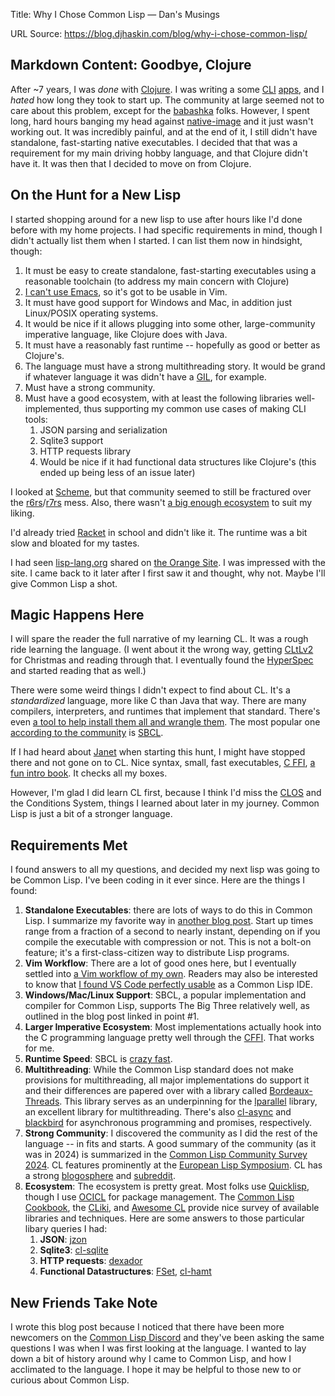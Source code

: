 Title: Why I Chose Common Lisp — Dan's Musings

URL Source: https://blog.djhaskin.com/blog/why-i-chose-common-lisp/

Markdown Content:
Goodbye, Clojure
----------------

After ~7 years, I was _done_ with [Clojure](https://clojure.org/). I was writing a some [CLI](https://github.com/djha-skin/degasolv) [apps](https://github.com/djha-skin/zic), and I _hated_ how long they took to start up. The community at large seemed not to care about this problem, except for the [babashka](https://github.com/babashka/babashka) folks. However, I spent long, hard hours banging my head against [native-image](https://www.graalvm.org/latest/reference-manual/native-image/) and it just wasn't working out. It was incredibly painful, and at the end of it, I still didn't have standalone, fast-starting native executables. I decided that that was a requirement for my main driving hobby language, and that Clojure didn't have it. It was then that I decided to move on from Clojure.

On the Hunt for a New Lisp
--------------------------

I started shopping around for a new lisp to use after hours like I'd done before with my home projects. I had specific requirements in mind, though I didn't actually list them when I started. I can list them now in hindsight, though:

1.  It must be easy to create standalone, fast-starting executables using a reasonable toolchain (to address my main concern with Clojure)
2.  [I can't use Emacs](https://blog.djhaskin.com/blog/emacs-users-im-okay-i-promise/), so it's got to be usable in Vim.
3.  It must have good support for Windows and Mac, in addition just Linux/POSIX operating systems.
4.  It would be nice if it allows plugging into some other, large-community imperative language, like Clojure does with Java.
5.  It must have a reasonably fast runtime -- hopefully as good or better as Clojure's.
6.  The language must have a strong multithreading story. It would be grand if whatever language it was didn't have a [GIL](https://en.wikipedia.org/wiki/Global_interpreter_lock), for example.
7.  Must have a strong community.
8.  Must have a good ecosystem, with at least the following libraries well-implemented, thus supporting my common use cases of making CLI tools:
    1.  JSON parsing and serialization
    2.  Sqlite3 support
    3.  HTTP requests library
    4.  Would be nice if it had functional data structures like Clojure's (this ended up being less of an issue later)

I looked at [Scheme](https://www.scheme.org/), but that community seemed to still be fractured over the [r6rs](https://elmord.org/blog/?entry=20171001-r6rs-r7rs)/[r7rs](https://groups.google.com/g/scheme-reports-wg2/c/xGd0_eeKmGI/m/q-xM5fbuAQAJ?pli=1) mess. Also, there wasn't [a big enough ecosystem](https://akkuscm.org/packages/) to suit my liking.

I'd already tried [Racket](https://racket-lang.org/) in school and didn't like it. The runtime was a bit slow and bloated for my tastes.

I had seen [lisp-lang.org](https://lisp-lang.org/) shared on [the Orange Site](https://news.ycombinator.com/item?id=28725958). I was impressed with the site. I came back to it later after I first saw it and thought, why not. Maybe I'll give Common Lisp a shot.

Magic Happens Here
------------------

I will spare the reader the full narrative of my learning CL. It was a rough ride learning the language. (I went about it the wrong way, getting [CLtLv2](https://www.amazon.com/Common-LISP-Language-Second-Steele/dp/1555580416/ref=sr_1_1?crid=2W8Y093RT5UQN&dib=eyJ2IjoiMSJ9.ZDcuOzchQwO4txmVOLrlDRGU3K0TMYMsM0OMVdMocZUW_Wj2K3YYFfB8bATRFvKaR-Vz-P1ai5hpSAzE1q6Ii1FwQK7zu1d8vn3qa88EQCipfnbJoYsHbiNQKbl8NJBhuhZu410r8KXjyJNjG_gvC7r9TX_PSp6VDNLcalMgo4g9xI7m52SnG1BOdFxZ44tmKdn97DKpv0Oqw9ngYg_dDm5_6MUuPan0hPrbrMKcp58.H5QKWhJtzda3Xl9dXb_siYXClmIBIseqGTy3IKAkN-0&dib_tag=se&keywords=common+lisp+the+language&qid=1736648071&sprefix=common+lisp+the+language+%2Caps%2C146&sr=8-1) for Christmas and reading through that. I eventually found the [HyperSpec](https://clhs.lisp.se/) and started reading that as well.)

There were some weird things I didn't expect to find about CL. It's a _standardized_ language, more like C than Java that way. There are many compilers, interpreters, and runtimes that implement that standard. There's even [a tool to help install them all and wrangle them](https://github.com/roswell/roswell). The most popular one [according to the community](https://blog.djhaskin.com/blog/common-lisp-community-survey-2024-results/) is [SBCL](https://www.sbcl.org/).

If I had heard about [Janet](https://janet-lang.org/) when starting this hunt, I might have stopped there and not gone on to CL. Nice syntax, small, fast executables, [C FFI](https://janet-lang.org/docs/ffi.html), [a fun intro book](https://janet.guide/). It checks all my boxes.

However, I'm glad I did learn CL first, because I think I'd miss the [CLOS](https://en.wikipedia.org/wiki/Common_Lisp_Object_System) and the Conditions System, things I learned about later in my journey. Common Lisp is just a bit of a stronger language.

Requirements Met
----------------

I found answers to all my questions, and decided my next lisp was going to be Common Lisp. I've been coding in it ever since. Here are the things I found:

1.  **Standalone Executables**: there are lots of ways to do this in Common Lisp. I summarize my favorite way in [another blog post](https://blog.djhaskin.com/blog/release-common-lisp-on-your-first-day/). Start up times range from a fraction of a second to nearly instant, depending on if you compile the executable with compression or not. This is not a bolt-on feature; it's a first-class-citizen way to distribute Lisp programs.
2.  **Vim Workflow**: There are a lot of good ones here, but I eventually settled into [a Vim workflow of my own](https://blog.djhaskin.com/blog/developing-common-lisp-using-vim-with-tmux-or-conemu/). Readers may also be interested to know that [I found VS Code perfectly usable](https://blog.djhaskin.com/blog/experience-report-using-vs-code-alive-to-write-common-lisp/) as a Common Lisp IDE.
3.  **Windows/Mac/Linux Support**: SBCL, a popular implementation and compiler for Common Lisp, supports The Big Three relatively well, as outlined in the blog post linked in point #1.
4.  **Larger Imperative Ecosystem**: Most implementations actually hook into the C programming language pretty well through the [CFFI](http://common-lisp.net/project/cffi). That works for me.
5.  **Runtime Speed**: SBCL is [crazy fast](https://github.com/niklas-heer/speed-comparison).
6.  **Multithreading**: While the Common Lisp standard does not make provisions for multithreading, all major implementations do support it and their differences are papered over with a library called [Bordeaux-Threads](https://sionescu.github.io/bordeaux-threads/). This library serves as an underpinning for the [lparallel](https://github.com/lmj/lparallel) library, an excellent library for multithreading. There's also [cl-async](https://orthecreedence.github.io/cl-async/) and [blackbird](https://orthecreedence.github.io/blackbird/) for asynchronous programming and promises, respectively.
7.  **Strong Community**: I discovered the community as I did the rest of the language -- in fits and starts. A good summary of the community (as it was in 2024) is summarized in the [Common Lisp Community Survey 2024](https://blog.djhaskin.com/blog/common-lisp-community-survey-2024-results/). CL features prominently at the [European Lisp Symposium](https://www.european-lisp-symposium.org/). CL has a strong [blogosphere](https://planet.lisp.org/) and [subreddit](https://www.reddit.com/r/Common_Lisp/).
8.  **Ecosystem**: The ecosystem is pretty great. Most folks use [Quicklisp](https://www.quicklisp.org/beta/), though I use [OCICL](https://github.com/ocicl/ocicl/releases) for package management. The [Common Lisp Cookbook](https://lispcookbook.github.io/cl-cookbook/), the [CLiki](https://www.cliki.net/), and [Awesome CL](https://github.com/CodyReichert/awesome-cl) provide nice survey of available libraries and techniques. Here are some answers to those particular libary queries I had:
    1.  **JSON**: [jzon](https://github.com/Zulu-Inuoe/jzon)
    2.  **Sqlite3**: [cl-sqlite](https://cl-sqlite.common-lisp.dev/)
    3.  **HTTP requests**: [dexador](https://github.com/fukamachi/dexador)
    4.  **Functional Datastructures**: [FSet](https://fset.common-lisp.dev/), [cl-hamt](https://github.com/danshapero/cl-hamt)

New Friends Take Note
---------------------

I wrote this blog post because I noticed that there have been more newcomers on the [Common Lisp Discord](https://discord.gg/HsxkkvQ) and they've been asking the same questions I was when I was first looking at the language. I wanted to lay down a bit of history around why I came to Common Lisp, and how I acclimated to the language. I hope it may be helpful to those new to or curious about Common Lisp.
